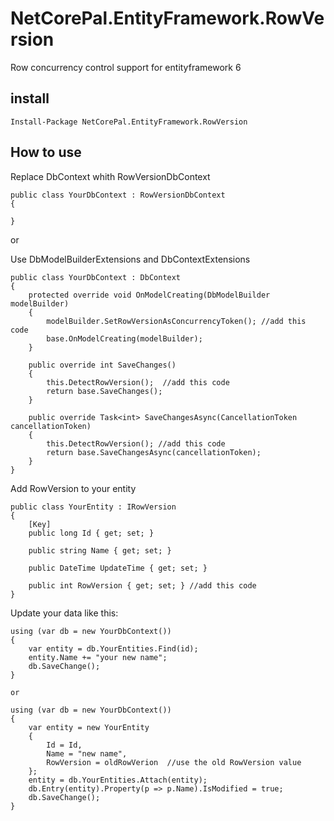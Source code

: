 ﻿# NetCorePal.EntityFramework.RowVersion

Row concurrency control  support for entityframework 6

## install
```
Install-Package NetCorePal.EntityFramework.RowVersion
```

## How to use

Replace DbContext whith RowVersionDbContext
```
public class YourDbContext : RowVersionDbContext
{

}
```

or

Use DbModelBuilderExtensions and DbContextExtensions
```
public class YourDbContext : DbContext
{
    protected override void OnModelCreating(DbModelBuilder modelBuilder)
    {
        modelBuilder.SetRowVersionAsConcurrencyToken(); //add this code
        base.OnModelCreating(modelBuilder);
    }

    public override int SaveChanges()
    {
        this.DetectRowVersion();  //add this code
        return base.SaveChanges();
    }

    public override Task<int> SaveChangesAsync(CancellationToken cancellationToken)
    {
        this.DetectRowVersion(); //add this code
        return base.SaveChangesAsync(cancellationToken);
    }
}
```


Add RowVersion to your entity
```
public class YourEntity : IRowVersion
{
    [Key]
    public long Id { get; set; }

    public string Name { get; set; }

    public DateTime UpdateTime { get; set; }

    public int RowVersion { get; set; } //add this code
}
```


Update your data like this:
```
using (var db = new YourDbContext())
{
    var entity = db.YourEntities.Find(id);
    entity.Name += "your new name";
    db.SaveChange();
}

or

using (var db = new YourDbContext())
{
    var entity = new YourEntity
    {
        Id = Id,
        Name = "new name",
        RowVersion = oldRowVerion  //use the old RowVersion value
    };
    entity = db.YourEntities.Attach(entity);
    db.Entry(entity).Property(p => p.Name).IsModified = true;
    db.SaveChange();
}
```